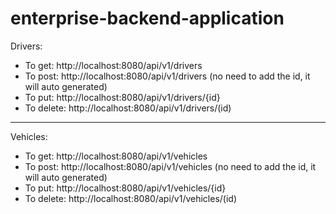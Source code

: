 # enterprise-backend-application

Drivers:
- To get: http://localhost:8080/api/v1/drivers
- To post: http://localhost:8080/api/v1/drivers (no need to add the id, it will auto generated)
- To put: http://localhost:8080/api/v1/drivers/{id}
- To delete: http://localhost:8080/api/v1/drivers/(id)

---

Vehicles:
- To get: http://localhost:8080/api/v1/vehicles
- To post: http://localhost:8080/api/v1/vehicles (no need to add the id, it will auto generated)
- To put: http://localhost:8080/api/v1/vehicles/{id}
- To delete: http://localhost:8080/api/v1/vehicles/(id)


